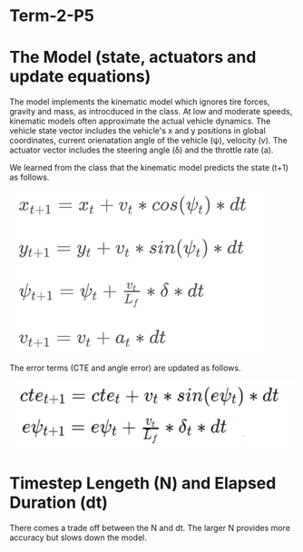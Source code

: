 # Term-2-P5
# The Model (state, actuators and update equations)
The model implements the kinematic model which ignores tire forces, gravity and mass, as introcduced in the class. At low and moderate speeds, kinematic models often approximate the actual vehicle dynamics. The vehicle state vector includes the vehicle's x and y positions in global coordinates, current orienatation angle of the vehicle (ψ), velocity (v). The actuator vector includes the steering angle (δ) and the throttle rate (a). 

We learned from the class that the kinematic model predicts the state (t+1) as follows. 

![equations](./Kinematic.png)

The error terms (CTE and angle error) are updated as follows. 

![equations](./CTE.png)

# Timestep Lengeth (N) and Elapsed Duration (dt)
There comes a trade off between the N and dt. The larger N provides more accuracy but slows down the model. 

